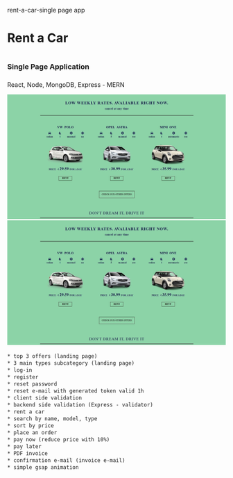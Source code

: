  rent-a-car-single page app
 # Rent a Car <h1>
 ### Single Page Application <h3>

 React, Node, MongoDB, Express - MERN

 ![landing_page](img/landing.jpg)
 ![landing_page](img/landing.jpg)

	* top 3 offers (landing page)
	* 3 main types subcategory (landing page)
	* log-in
	* register
	* reset password
	* reset e-mail with generated token valid 1h
	* client side validation
	* backend side validation (Express - validator)
	* rent a car 
	* search by name, model, type
	* sort by price
	* place an order
	* pay now (reduce price with 10%)
	* pay later
	* PDF invoice
	* confirmation e-mail (invoice e-mail)
	* simple gsap animation

